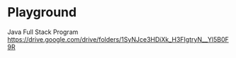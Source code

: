 # Playground
Java Full Stack Program
https://drive.google.com/drive/folders/1SyNJce3HDiXk_H3FIgtryN__Yl5B0F9R
